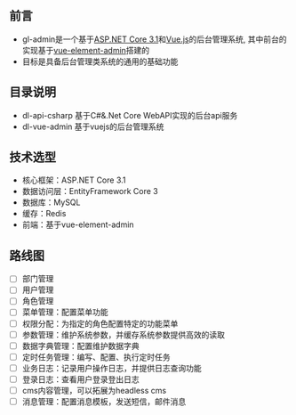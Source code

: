 ## 前言
- gl-admin是一个基于[ASP.NET Core 3.1](https://dotnet.microsoft.com/apps/aspnet)和[Vue.js](https://cn.vuejs.org)的后台管理系统, 其中前台的实现基于[vue-element-admin](https://github.com/PanJiaChen/vue-element-admin)搭建的
- 目标是具备后台管理类系统的通用的基础功能

## 目录说明
- dl-api-csharp 基于C#&.Net Core WebAPI实现的后台api服务
- dl-vue-admin 基于vuejs的后台管理系统

## 技术选型
- 核心框架：ASP.NET Core 3.1
- 数据访问层：EntityFramework Core 3
- 数据库：MySQL
- 缓存：Redis
- 前端：基于vue-element-admin

## 路线图
- [ ] 部门管理
- [ ] 用户管理
- [ ] 角色管理
- [ ] 菜单管理：配置菜单功能
- [ ] 权限分配：为指定的角色配置特定的功能菜单
- [ ] 参数管理：维护系统参数，并缓存系统参数提供高效的读取
- [ ] 数据字典管理：配置维护数据字典
- [ ] 定时任务管理：编写、配置、执行定时任务
- [ ] 业务日志：记录用户操作日志，并提供日志查询功能
- [ ] 登录日志：查看用户登录登出日志
- [ ] cms内容管理，可以拓展为headless cms
- [ ] 消息管理：配置消息模板，发送短信，邮件消息

